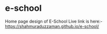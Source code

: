 # e-school
Home page design of E-School
Live link is here:- https://shahmuraduzzaman.github.io/e-school/
